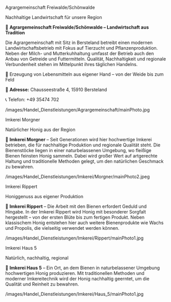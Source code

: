 
<!-- LANDWIRTSCHAFT & IMKEREI_SUBCATEGORY_START -->


<!-- AGRARGEMEINSCHAFTFREIWALDESCHOENWALDE_NAME_START -->
Agrargemeinschaft Freiwalde/Schönwalde
<!-- AGRARGEMEINSCHAFTFREIWALDESCHOENWALDE_NAME_END -->
<!-- AGRARGEMEINSCHAFTFREIWALDESCHOENWALDE_SLOGAN_START -->
Nachhaltige Landwirtschaft für unsere Region
<!-- AGRARGEMEINSCHAFTFREIWALDESCHOENWALDE_SLOGAN_END -->
<!-- AGRARGEMEINSCHAFTFREIWALDESCHOENWALDE_TEXT_START -->
🐄 **Agrargemeinschaft Freiwalde/Schönwalde – Landwirtschaft aus Tradition**

Die Agrargemeinschaft mit Sitz in Bersteland betreibt einen modernen Landwirtschaftsbetrieb mit Fokus auf Tierzucht und Pflanzenproduktion. Neben der Milch- und Mutterkuhhaltung umfasst der Betrieb auch den Anbau von Getreide und Futtermitteln. Qualität, Nachhaltigkeit und regionale Verbundenheit stehen im Mittelpunkt ihres täglichen Handelns.

🌾 Erzeugung von Lebensmitteln aus eigener Hand – von der Weide bis zum Feld

📌 **Adresse:** Chausseestraße 4, 15910 Bersteland 

📞 Telefon: +49 35474 702
<!-- AGRARGEMEINSCHAFTFREIWALDESCHOENWALDE_TEXT_END -->
<!-- AGRARGEMEINSCHAFTFREIWALDESCHOENWALDE_PHOTO_START -->
/images/Handel_Dienstleistungen/Agrargemeinschaft/mainPhoto.jpg
<!-- AGRARGEMEINSCHAFTFREIWALDESCHOENWALDE_PHOTO_END -->


<!-- IMKEREIMORGNER_NAME_START -->
Imkerei Morgner
<!-- IMKEREIMORGNER_NAME_END -->
<!-- IMKEREIMORGNER_SLOGAN_START -->
Natürlicher Honig aus der Region
<!-- IMKEREIMORGNER_SLOGAN_END -->
<!-- IMKEREIMORGNER_TEXT_START -->
🐝 **Imkerei Morgner** – Seit Generationen wird hier hochwertige Imkerei betrieben, die für nachhaltige Produktion und regionale Qualität steht. Die Bienenstöcke liegen in einer naturbelassenen Umgebung, wo fleißige Bienen feinsten Honig sammeln. Dabei wird großer Wert auf artgerechte Haltung und traditionelle Methoden gelegt, um den natürlichen Geschmack zu bewahren.
<!-- IMKEREIMORGNER_TEXT_END -->
<!-- IMKEREIMORGNER_PHOTO_START -->
/images/Handel_Dienstleistungen/Imkerei/Morgner/mainPhoto2.jpeg
<!-- IMKEREIMORGNER_PHOTO_END -->

<!-- IMKEREIRIPPERT_NAME_START -->
Imkerei Rippert
<!-- IMKEREIRIPPERT_NAME_END -->
<!-- IMKEREIRIPPERT_SLOGAN_START -->
Honiggenuss aus eigener Produktion
<!-- IMKEREIRIPPERT_SLOGAN_END -->
<!-- IMKEREIRIPPERT_TEXT_START -->
🌿 **Imkerei Rippert** – Die Arbeit mit den Bienen erfordert Geduld und Hingabe. In der Imkerei Rippert wird Honig mit besonderer Sorgfalt hergestellt – von der ersten Blüte bis zum fertigen Produkt. Neben klassischem Honig entstehen hier auch weitere Bienenprodukte wie Wachs und Propolis, die vielseitig verwendet werden können.
<!-- IMKEREIRIPPERT_TEXT_END -->
<!-- IMKEREIRIPPERT_PHOTO_START -->
/images/Handel_Dienstleistungen/Imkerei/Rippert/mainPhoto1.jpg
<!-- IMKEREIRIPPERT_PHOTO_END -->

<!-- IMKEREIHAUS5_NAME_START -->
Imkerei Haus 5
<!-- IMKEREIHAUS5_NAME_END -->
<!-- IMKEREIHAUS5_SLOGAN_START -->
Natürlich, nachhaltig, regional
<!-- IMKEREIHAUS5_SLOGAN_END -->
<!-- IMKEREIHAUS5_TEXT_START -->
🍯 **Imkerei Haus 5** – Ein Ort, an dem Bienen in naturbelassener Umgebung hochwertigen Honig produzieren. Mit traditionellen Methoden und moderner Imkereitechnik wird der Honig nachhaltig geerntet, um die Qualität und Reinheit zu bewahren.  
<!-- IMKEREIHAUS5_TEXT_END -->
<!-- IMKEREIHAUS5_PHOTO_START -->
/images/Handel_Dienstleistungen/Imkerei/Haus_5/mainPhoto1.jpg
<!-- IMKEREIHAUS5_PHOTO_END -->

<!-- LANDWIRTSCHAFT & IMKEREI_SUBCATEGORY_END -->

